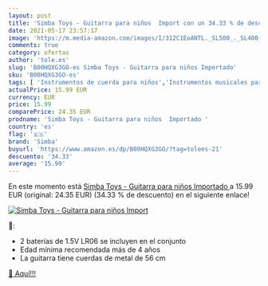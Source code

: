 ```yaml
---
layout: post
title: 'Simba Toys - Guitarra para niños  Import con un 34.33 % de descuento'
date: 2021-05-17 23:57:17
image: 'https://m.media-amazon.com/images/I/312C1EoANTL._SL500_._SL400_.jpg'
comments: true
category: ofertas
author: 'tole.es'
slug: 'B00HQXG3GO-es Simba Toys - Guitarra para niños Importado'
sku: 'B00HQXG3GO-es'
tags: [ 'Instrumentos de cuerda para niños','Instrumentos musicales para niños','Juguetes','Juguetes y juegos','simba','toys', ]
actualPrice: 15.99 EUR
currency: EUR
price: 15.99
comparePrice: 24.35 EUR
prodname: 'Simba Toys - Guitarra para niños  Importado '
country: 'es'
flag: '🇪🇸'
brand: 'Simba'
buyurl: 'https://www.amazon.es/dp/B00HQXG3GO/?tag=tolees-21'
descuento: '34.33'
average: '15.99'
---
```


En este momento está [Simba Toys - Guitarra para niños  Importado ](https://www.amazon.es/dp/B00HQXG3GO/?tag=tolees-21) a 15.99 EUR (original: 24.35 EUR) (34.33 %  de descuento) en el siguiente enlace!

[![Simba Toys - Guitarra para niños  Import](https://m.media-amazon.com/images/I/312C1EoANTL._SL500_._SL400_.jpg)](https://www.amazon.es/dp/B00HQXG3GO/?tag=tolees-21)

🔎:

- 2 baterías de 1.5V LR06 se incluyen en el conjunto
- Edad mínima recomendada más de 4 años
- La guitarra tiene cuerdas de metal de 56 cm

[🛒 Aquí!!!](https://www.amazon.es/dp/B00HQXG3GO/?tag=tolees-21)
